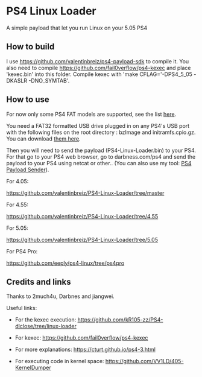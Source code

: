 # PS4 Linux Loader
A simple payload that let you run Linux on your 5.05 PS4

## How to build
I use https://github.com/valentinbreiz/ps4-payload-sdk to compile it. You also need to compile https://github.com/fail0verflow/ps4-kexec and place 'kexec.bin' into this folder. Compile kexec with 'make CFLAG='-DPS4_5_05 -DKASLR -DNO_SYMTAB'.

## How to use

For now only some PS4 FAT models are supported, see the list [here](https://twitter.com/valentinbreiz/status/947864073085079552).

You need a FAT32 formatted USB drive plugged in on any PS4's USB port with the following files on the root directory : bzImage and initramfs.cpio.gz. You can download [them here](https://mega.nz/#!hEh1QI4B!gCDA5l7GyTekQ-fURvKw6WRieSbHETb3tYHb--SkmhM).

Then you will need to send the payload (PS4-Linux-Loader.bin) to your PS4. For that go to your PS4 web browser, go to darbness.com/ps4 and send the payload to your PS4 using netcat or other.. (You can also use my tool: [PS4 Payload Sender](https://github.com/valentinbreiz/PS4-Payload-Sender)).

For 4.05:

https://github.com/valentinbreiz/PS4-Linux-Loader/tree/master

For 4.55:

https://github.com/valentinbreiz/PS4-Linux-Loader/tree/4.55

For 5.05:

https://github.com/valentinbreiz/PS4-Linux-Loader/tree/5.05

For PS4 Pro:

https://github.com/eeply/ps4-linux/tree/ps4pro

## Credits and links
Thanks to 2much4u, Darbnes and jiangwei.

Useful links:

- For the kexec execution: https://github.com/kR105-zz/PS4-dlclose/tree/linux-loader

- For kexec: https://github.com/fail0verflow/ps4-kexec

- For more explanations: https://cturt.github.io/ps4-3.html

- For executing code in kernel space: https://github.com/VV1LD/405-KernelDumper
